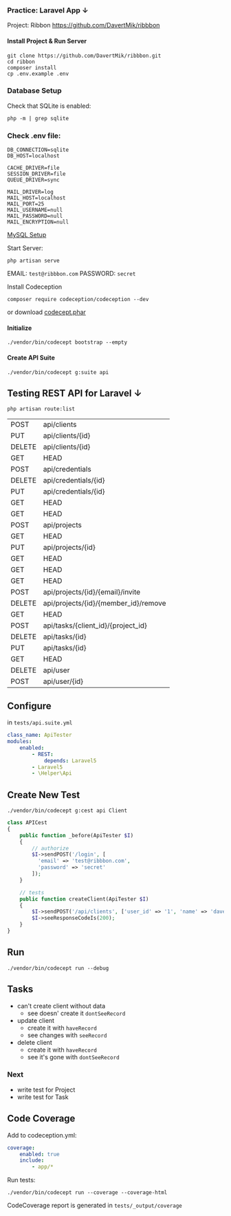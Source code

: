
### Practice: Laravel App ↓

Project: Ribbon https://github.com/DavertMik/ribbbon

#### Install Project & Run Server

```
git clone https://github.com/DavertMik/ribbbon.git
cd ribbon
composer install
cp .env.example .env
```


### Database Setup

Check that SQLite is enabled:

```
php -m | grep sqlite
```


### Check .env file:

```
DB_CONNECTION=sqlite
DB_HOST=localhost

CACHE_DRIVER=file
SESSION_DRIVER=file
QUEUE_DRIVER=sync

MAIL_DRIVER=log
MAIL_HOST=localhost
MAIL_PORT=25
MAIL_USERNAME=null
MAIL_PASSWORD=null
MAIL_ENCRYPTION=null
```

[MySQL Setup](https://gist.github.com/DavertMik/4394c13c7a556994d4fcce3c0fa38f77)



Start Server:

```
php artisan serve
```

EMAIL: `test@ribbbon.com` PASSWORD: `secret`


Install Codeception

```
composer require codeception/codeception --dev
```
or download [codecept.phar](https://codeception.com/codecept.phar)


#### Initialize

```
./vendor/bin/codecept bootstrap --empty
```

#### Create API Suite

```
./vendor/bin/codecept g:suite api
```


## Testing REST API for Laravel ↓


```
php artisan route:list
```

|          |                                      |
|----------|--------------------------------------|
| POST     | api/clients                          |
| PUT      | api/clients/{id}                     |
| DELETE   | api/clients/{id}                     |
| GET|HEAD | api/clients/{withWeight?}            |
| POST     | api/credentials                      |
| DELETE   | api/credentials/{id}                 |
| PUT      | api/credentials/{id}                 |
| GET|HEAD | api/credentials/{id}                 |
| GET|HEAD | api/projects                         |
| POST     | api/projects                         |
| GET|HEAD | api/projects/shared                  |
| PUT      | api/projects/{id}                    |
| GET|HEAD | api/projects/{id}                    |
| GET|HEAD | api/projects/{id}/members            |
| GET|HEAD | api/projects/{id}/owner              |
| POST     | api/projects/{id}/{email}/invite     |
| DELETE   | api/projects/{id}/{member_id}/remove |
| GET|HEAD | api/tasks                            |
| POST     | api/tasks/{client_id}/{project_id}   |
| DELETE   | api/tasks/{id}                       |
| PUT      | api/tasks/{id}                       |
| GET|HEAD | api/user                             |
| DELETE   | api/user                             |
| POST     | api/user/{id}                        |


## Configure

in `tests/api.suite.yml`

```yml
class_name: ApiTester
modules:
    enabled:
        - REST:
            depends: Laravel5
        - Laravel5            
        - \Helper\Api
```


## Create New Test

```
./vendor/bin/codecept g:cest api Client
```



```php
class APICest
{
    public function _before(ApiTester $I)
    {
        // authorize
        $I->sendPOST('/login', [
          'email' => 'test@ribbbon.com',
          'password' => 'secret'
        ]);
    }

    // tests
    public function createClient(ApiTester $I)
    {
        $I->sendPOST('/api/clients', ['user_id' => '1', 'name' => 'davert']);
        $I->seeResponseCodeIs(200);
    }
}
```


## Run

```
./vendor/bin/codecept run --debug
```


## Tasks

* can't create client without data
  * see doesn' create it `dontSeeRecord`
* update client
  * create it with `haveRecord`
  * see changes with `seeRecord`
* delete client
  * create it with `haveRecord`
  * see it's gone with `dontSeeRecord`


### Next

* write test for Project
* write test for Task


## Code Coverage

Add to codeception.yml:

```yml
coverage:
    enabled: true
    include:
        - app/*
```

Run tests:

```
./vendor/bin/codecept run --coverage --coverage-html
```

CodeCoverage report is generated in `tests/_output/coverage`